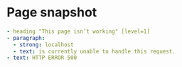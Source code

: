 # Page snapshot

```yaml
- heading "This page isn’t working" [level=1]
- paragraph:
  - strong: localhost
  - text: is currently unable to handle this request.
- text: HTTP ERROR 500
```
